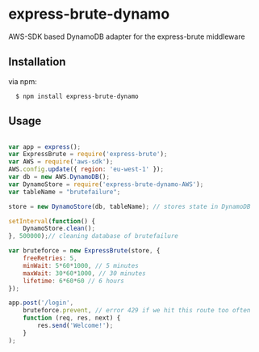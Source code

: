 # express-brute-dynamo
AWS-SDK based DynamoDB adapter for the express-brute middleware

Installation
------------
  via npm:

      $ npm install express-brute-dynamo

Usage
-----
``` js

var app = express();
var ExpressBrute = require('express-brute');
var AWS = require('aws-sdk');
AWS.config.update({ region: 'eu-west-1' });
var db = new AWS.DynamoDB();
var DynamoStore = require('express-brute-dynamo-AWS');
var tableName = "brutefailure";

store = new DynamoStore(db, tableName); // stores state in DynamoDB

setInterval(function() {
    DynamoStore.clean();
}, 500000);// cleaning database of brutefailure

var bruteforce = new ExpressBrute(store, {
    freeRetries: 5,
    minWait: 5*60*1000, // 5 minutes
    maxWait: 30*60*1000, // 30 minutes
    lifetime: 6*60*60 // 6 hours
});

app.post('/login',
    bruteforce.prevent, // error 429 if we hit this route too often
    function (req, res, next) {
        res.send('Welcome!');
    }
);